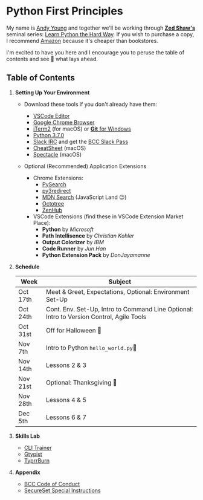 # **Python First Principles**

My name is [Andy Young](http://www.atydev.com) and together we'll be working through [**Zed Shaw's**](https://zedshaw.com/) seminal series: [Learn Python the Hard Way](https://learnpythonthehardway.org/python3/). If you wish to purchase a copy, I recommend [Amazon](https://www.amazon.com/dp/0134692888/ref=cm_sw_r_tw_dp_U_x_zINWBbFZ3SCM1) because it's cheaper than bookstores.

I'm excited to have you here and I encourage you to peruse the table of contents and see :eyes: what lays ahead.

## Table of Contents

1. **Setting Up Your Environment**
    * Download these tools if you don't already have them:
        * [VSCode Editor](https://code.visualstudio.com/)
        * [Google Chrome Browser](https://www.google.com/chrome/)
        * [iTerm2](https://www.iterm2.com/) (for macOS) or [**Git** for Windows](https://gitforwindows.org/)
        * [Python 3.7.0](https://www.python.org/)
        * [Slack IRC](https://slack.com/downloads/osx) and get the [BCC Slack Pass](https://slackpass.io/bootcamperscollective)
        * [CheatSheet](https://mediaatelier.com/CheatSheet/?lang=en) (macOS)
        * [Spectacle](https://www.spectacleapp.com/) (macOS)

    * Optional (Recommended) Application Extensions
        * Chrome Extensions:
          * [PySearch](https://chrome.google.com/webstore/detail/pysearch/mgafifalcjnaabbfdhindeageajlijjk)
          * [py3redirect](https://chrome.google.com/webstore/detail/py3redirect/codfjigcljdnlklcaopdciclmmdandig)
          * [MDN Search](https://chrome.google.com/webstore/detail/mdn-search/ffpifaemeofjmncjdbegmbpcdaemkeoc) (JavaScript Land :wink:)
          * [Octotree](https://chrome.google.com/webstore/detail/octotree/bkhaagjahfmjljalopjnoealnfndnagc?hl=en-US)
          * [ZenHub](https://app.zenhub.com/login)
        * VSCode Extensions (find these in VSCode Extension Market Place):
          * **Python** by _Microsoft_
          * **Path Intellisence** by _Christian Kohler_
          * **Output Colorizer** by _IBM_
          * **Code Runner** by _Jun Han_
          * **Python Extension Pack** by _DonJayamanne_

2. **Schedule**

    Week | Subject
    ------------ | -------------
    Oct 17th | Meet &amp; Greet, Expectations, Optional: Environment Set-Up
    Oct 24th | Cont. Env. Set-Up, Intro to Command Line Optional: Intro to Version Control, Agile Tools
    Oct 31st | Off for Halloween 🎃
    Nov 7th  | Intro to Python `hello_world.py`:snake:
    Nov 14th | Lessons 2 &amp; 3
    Nov 21st | Optional: Thanksgiving :turkey:
    Nov 28th | Lessons 4 &amp; 5
    Dec 5th  | Lessons 6 &amp; 7

3. **Skills Lab**

    * [CLI Trainer](https://andy-young.github.io/CLI-First-Principles/commands.html)
    * [Gtypist](https://www.gnu.org/software/gtypist/index.html#downloading)
    * [TyprrBurn](https://www.gnu.org/software/gtypist/index.html#downloading)

4. **Appendix**

    * [BCC Code of Conduct](https://github.com/andy-young/Python-First-Principles/blob/master/CodeOfConduct.md)
    * [SecureSet Special Instructions](https://github.com/andy-young/Python-First-Principles/blob/master/SecureSetInfo.md)